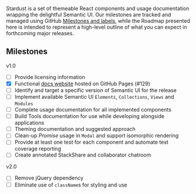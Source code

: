 Stardust is a set of themeable React components and usage documentation wrapping the delightful Semantic UI. Our milestones are tracked and managed using GitHub [Milestones and labels](https://guides.github.com/features/issues/#filtering), while the Roadmap presented here is intended to represent a high-level outline of what you can expect in forthcoming major releases.

## Milestones

v1.0

- [ ] Provide licensing information
- [x] Functional [docs website](https://technologyadvice.github.io/stardust) hosted on GitHub Pages (#129)
- [ ] Identify and target a specific version of Semantic UI for the release
- [ ] Implement available Semantic UI `Elements`, `Collections`, `Views` and `Modules`
- [ ] Complete usage documentation for all implemented components
- [ ] Build Tools documentation for use while developing alongside applications
- [ ] Theming documentation and suggested approach
- [ ] Clean-up _Promise_ usage in `Modal` and support isomorphic rendering
- [ ] Provide at least one test for each component and automate test coverage reporting
- [ ] Create annotated StackShare and collaborator chatroom

v2.0

- [ ] Remove jQuery dependency
- [ ] Eliminate use of `className`s for styling and use
